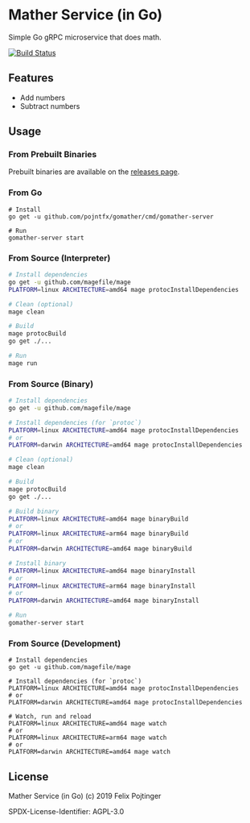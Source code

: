 # Mather Service (in Go)

Simple Go gRPC microservice that does math.

[![Build Status](https://travis-ci.com/pojntfx/gomather.svg?branch=master)](https://travis-ci.com/pojntfx/gomather)

## Features

- Add numbers
- Subtract numbers

## Usage

### From Prebuilt Binaries

Prebuilt binaries are available on the [releases page](https://github.com/pojntfx/gomather/releases/latest).

### From Go

```
# Install
go get -u github.com/pojntfx/gomather/cmd/gomather-server

# Run
gomather-server start
```

### From Source (Interpreter)

```bash
# Install dependencies
go get -u github.com/magefile/mage
PLATFORM=linux ARCHITECTURE=amd64 mage protocInstallDependencies

# Clean (optional)
mage clean

# Build
mage protocBuild
go get ./...

# Run
mage run
```

### From Source (Binary)

```bash
# Install dependencies
go get -u github.com/magefile/mage

# Install dependencies (for `protoc`)
PLATFORM=linux ARCHITECTURE=amd64 mage protocInstallDependencies
# or
PLATFORM=darwin ARCHITECTURE=amd64 mage protocInstallDependencies

# Clean (optional)
mage clean

# Build
mage protocBuild
go get ./...

# Build binary
PLATFORM=linux ARCHITECTURE=amd64 mage binaryBuild
# or
PLATFORM=linux ARCHITECTURE=arm64 mage binaryBuild
# or
PLATFORM=darwin ARCHITECTURE=amd64 mage binaryBuild

# Install binary
PLATFORM=linux ARCHITECTURE=amd64 mage binaryInstall
# or
PLATFORM=linux ARCHITECTURE=arm64 mage binaryInstall
# or
PLATFORM=darwin ARCHITECTURE=amd64 mage binaryInstall

# Run
gomather-server start
```

### From Source (Development)

```
# Install dependencies
go get -u github.com/magefile/mage

# Install dependencies (for `protoc`)
PLATFORM=linux ARCHITECTURE=amd64 mage protocInstallDependencies
# or
PLATFORM=darwin ARCHITECTURE=amd64 mage protocInstallDependencies

# Watch, run and reload
PLATFORM=linux ARCHITECTURE=amd64 mage watch
# or
PLATFORM=linux ARCHITECTURE=arm64 mage watch
# or
PLATFORM=darwin ARCHITECTURE=amd64 mage watch
```

## License

Mather Service (in Go) (c) 2019 Felix Pojtinger

SPDX-License-Identifier: AGPL-3.0
